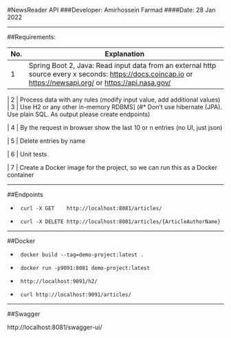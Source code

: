 

#NewsReader API
###Developer: Amirhossein Farmad
####Date: 28 Jan 2022

---
##Requirements:


| No. | Explanation                                                                                                                                                      
| --- | -----------------------------------------------------------------------------------------------------------------------------------------------------------                                                                                                                              
| 1   | Spring Boot 2, Java: Read input data from an external http source every x seconds: https://docs.coincap.io or https://newsapi.org/ or https://api.nasa.gov/

| 2   | Process data with any rules (modify input value, add additional values)                                                                                                                
| 3   | Use H2 or any other in-memory RDBMS]  (#* Don’t use hibernate (JPA). Use plain SQL. As output please create endpoints)

| 4   | By the request in browser show the last 10 or n entries (no UI, just json)

| 5   | Delete entries by name

| 6   | Unit tests

| 7   | Create a Docker image for the project, so we can run this as a Docker container


---
##Endpoints

*      curl -X GET    http://localhost:8081/articles/

*      curl -X DELETE http://localhost:8081/articles/{ArticleAuthorName}


---
##Docker

*      docker build --tag=demo-project:latest .

*      docker run -p9091:8081 demo-project:latest

*      http://localhost:9091/h2/

*      curl http://localhost:9091/articles/

---
##Swagger

http://localhost:8081/swagger-ui/

